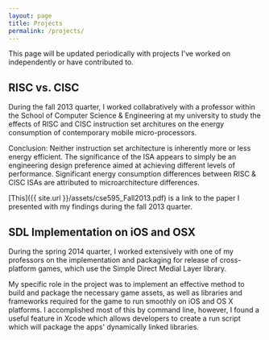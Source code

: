 ```yaml
---
layout: page
title: Projects 
permalink: /projects/
---
```


This page will be updated periodically with projects I've worked on independently or have contributed to. 

<h2> RISC vs. CISC </h2>

During the fall 2013 quarter, I worked collabratively with a professor within the School of Computer Science & Engineering at my university to study the effects of RISC and CISC instruction set architures on the energy consumption of contemporary mobile micro-processors. 

Conclusion: Neither instruction set architecture is inherently more or less energy efficient. The significance of the
ISA appears to simply be an engineering design preference aimed at achieving different levels of performance. Significant energy consumption differences between RISC & CISC ISAs are attributed to microarchitecture differences.  

[This]({{ site.url }}/assets/cse595_Fall2013.pdf) is a link to the paper I presented with my findings during the fall 2013 quarter.

<h2> SDL Implementation on iOS and OSX </h2>

During the spring 2014 quarter, I worked extensively with one of my professors on the implementation and packaging for release of cross-platform games, which use the Simple Direct Medial Layer library. 

My specific role in the project was to implement an effective method to build and package the necessary game assets, as well as libraries and frameworks required for the game to run smoothly on iOS and OS X platforms. I accomplished most of this by command line, however, I found a useful feature in Xcode which allows developers to create a run script which will package the apps' dynamically linked libraries. 

